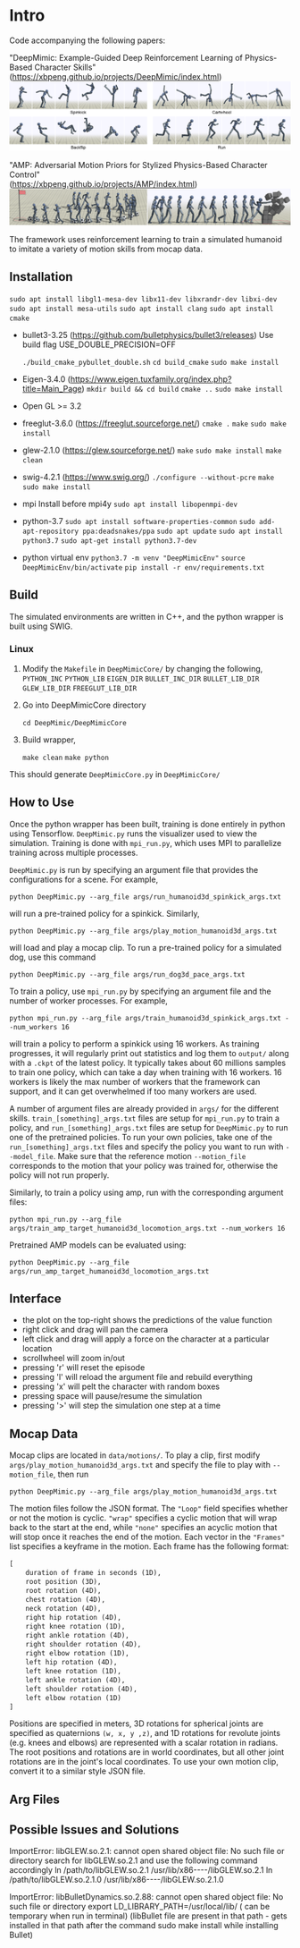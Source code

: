 # Intro 

Code accompanying the following papers:

"DeepMimic: Example-Guided Deep Reinforcement Learning of Physics-Based Character Skills" \
(https://xbpeng.github.io/projects/DeepMimic/index.html) \
![Skills](images/deepmimic_teaser.png)

"AMP: Adversarial Motion Priors for Stylized Physics-Based Character Control" \
(https://xbpeng.github.io/projects/AMP/index.html) \
![Skills](images/amp_teaser.png)

The framework uses reinforcement learning to train a simulated humanoid to imitate a variety
of motion skills from mocap data.

## Installation
  `sudo apt install libgl1-mesa-dev libx11-dev libxrandr-dev libxi-dev`
  `sudo apt install mesa-utils`
  `sudo apt install clang`
  `sudo apt install cmake`

- bullet3-3.25 (https://github.com/bulletphysics/bullet3/releases)
  Use build flag USE_DOUBLE_PRECISION=OFF

  `./build_cmake_pybullet_double.sh`
  `cd build_cmake`
  `sudo make install`

- Eigen-3.4.0 (https://www.eigen.tuxfamily.org/index.php?title=Main_Page)
  `mkdir build && cd build`
  `cmake ..`
  `sudo make install`

- Open GL >= 3.2

- freeglut-3.6.0 (https://freeglut.sourceforge.net/)
  `cmake .`
  `make`
  `sudo make install`

- glew-2.1.0 (https://glew.sourceforge.net/)
  `make`
  `sudo make install`
  `make clean`

- swig-4.2.1 (https://www.swig.org/)
  `./configure --without-pcre`
  `make`
  `sudo make install`

- mpi
  Install before mpi4y
  `sudo apt install libopenmpi-dev`

- python-3.7
  `sudo apt install software-properties-common`
  `sudo add-apt-repository ppa:deadsnakes/ppa`
  `sudo apt update`
  `sudo apt install python3.7`
  `sudo apt-get install python3.7-dev`
  
- python virtual env
  `python3.7 -m venv "DeepMimicEnv"`
  `source DeepMimicEnv/bin/activate`
  `pip install -r env/requirements.txt`

## Build
The simulated environments are written in C++, and the python wrapper is built using SWIG.

### Linux
1. Modify the `Makefile` in `DeepMimicCore/` by changing the following,
	`PYTHON_INC`
	`PYTHON_LIB`
	`EIGEN_DIR`
	`BULLET_INC_DIR`
	`BULLET_LIB_DIR`
	`GLEW_LIB_DIR`
	`FREEGLUT_LIB_DIR`

2. Go into DeepMimicCore directory

	`cd DeepMimic/DeepMimicCore`

3. Build wrapper,
	
	`make clean`
	`make python`
	
This should generate `DeepMimicCore.py` in `DeepMimicCore/`

## How to Use
Once the python wrapper has been built, training is done entirely in python using Tensorflow.
`DeepMimic.py` runs the visualizer used to view the simulation. Training is done with `mpi_run.py`, 
which uses MPI to parallelize training across multiple processes.

`DeepMimic.py` is run by specifying an argument file that provides the configurations for a scene.
For example,
```
python DeepMimic.py --arg_file args/run_humanoid3d_spinkick_args.txt
```

will run a pre-trained policy for a spinkick. Similarly,
```
python DeepMimic.py --arg_file args/play_motion_humanoid3d_args.txt
```

will load and play a mocap clip. To run a pre-trained policy for a simulated dog, use this command
```
python DeepMimic.py --arg_file args/run_dog3d_pace_args.txt
```

To train a policy, use `mpi_run.py` by specifying an argument file and the number of worker processes.
For example,
```
python mpi_run.py --arg_file args/train_humanoid3d_spinkick_args.txt --num_workers 16
```

will train a policy to perform a spinkick using 16 workers. As training progresses, it will regularly
print out statistics and log them to `output/` along with a `.ckpt` of the latest policy.
It typically takes about 60 millions samples to train one policy, which can take a day
when training with 16 workers. 16 workers is likely the max number of workers that the
framework can support, and it can get overwhelmed if too many workers are used.

A number of argument files are already provided in `args/` for the different skills. 
`train_[something]_args.txt` files are setup for `mpi_run.py` to train a policy, and 
`run_[something]_args.txt` files are setup for `DeepMimic.py` to run one of the pretrained policies.
To run your own policies, take one of the `run_[something]_args.txt` files and specify
the policy you want to run with `--model_file`. Make sure that the reference motion `--motion_file`
corresponds to the motion that your policy was trained for, otherwise the policy will not run properly.

Similarly, to train a policy using amp, run with the corresponding argument files:
```
python mpi_run.py --arg_file args/train_amp_target_humanoid3d_locomotion_args.txt --num_workers 16
```

Pretrained AMP models can be evaluated using:
```
python DeepMimic.py --arg_file args/run_amp_target_humanoid3d_locomotion_args.txt
```

## Interface
- the plot on the top-right shows the predictions of the value function
- right click and drag will pan the camera
- left click and drag will apply a force on the character at a particular location
- scrollwheel will zoom in/out
- pressing 'r' will reset the episode
- pressing 'l' will reload the argument file and rebuild everything
- pressing 'x' will pelt the character with random boxes
- pressing space will pause/resume the simulation
- pressing '>' will step the simulation one step at a time


## Mocap Data
Mocap clips are located in `data/motions/`. To play a clip, first modify 
`args/play_motion_humanoid3d_args.txt` and specify the file to play with
`--motion_file`, then run
```
python DeepMimic.py --arg_file args/play_motion_humanoid3d_args.txt
```

The motion files follow the JSON format. The `"Loop"` field specifies whether or not the motion is cyclic.
`"wrap"` specifies a cyclic motion that will wrap back to the start at the end, while `"none"` specifies an
acyclic motion that will stop once it reaches the end of the motion. Each vector in the `"Frames"` list
specifies a keyframe in the motion. Each frame has the following format:
```
[
	duration of frame in seconds (1D),
	root position (3D),
	root rotation (4D),
	chest rotation (4D),
	neck rotation (4D),
	right hip rotation (4D),
	right knee rotation (1D),
	right ankle rotation (4D),
	right shoulder rotation (4D),
	right elbow rotation (1D),
	left hip rotation (4D),
	left knee rotation (1D),
	left ankle rotation (4D),
	left shoulder rotation (4D),
	left elbow rotation (1D)
]
```

Positions are specified in meters, 3D rotations for spherical joints are specified as quaternions `(w, x, y ,z)`,
and 1D rotations for revolute joints (e.g. knees and elbows) are represented with a scalar rotation in radians. The root
positions and rotations are in world coordinates, but all other joint rotations are in the joint's local coordinates.
To use your own motion clip, convert it to a similar style JSON file.

## Arg Files

## Possible Issues and Solutions

ImportError: libGLEW.so.2.1: cannot open shared object file: No such file or directory
search for libGLEW.so.2.1 and use the following command accordingly
ln /path/to/libGLEW.so.2.1 /usr/lib/x86----/libGLEW.so.2.1
ln /path/to/libGLEW.so.2.1.0 /usr/lib/x86----/libGLEW.so.2.1.0

ImportError: libBulletDynamics.so.2.88: cannot open shared object file: No such file or directory
export LD_LIBRARY_PATH=/usr/local/lib/ ( can be temporary when run in terminal) 
(libBullet file are present in that path - gets installed in that path after the command sudo make install while installing Bullet)
